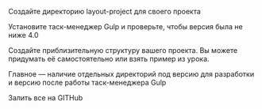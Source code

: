 Создайте директорию layout-project для своего проекта

Установите таск-менеджер Gulp и проверьте, чтобы версия была не ниже 4.0

Создайте приблизительную структуру вашего проекта. Вы можете придумать её самостоятельно или взять пример из урока. 

Главное — наличие отдельных директорий под версию для разработки и версию после работы таск-менеджера Gulp

Залить все на GITHub